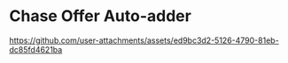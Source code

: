 # Chase Offer Auto-adder



https://github.com/user-attachments/assets/ed9bc3d2-5126-4790-81eb-dc85fd4621ba

